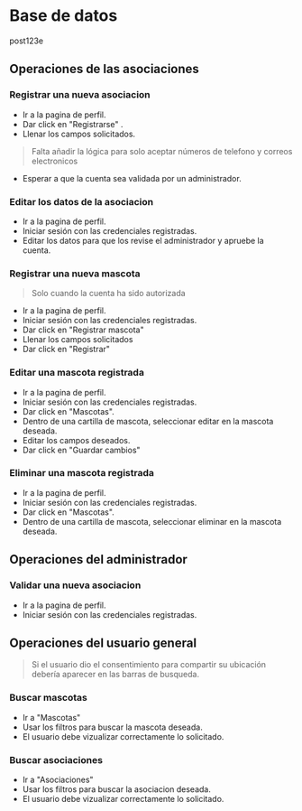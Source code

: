 # Base de datos
post123e


## Operaciones de las asociaciones

### Registrar una nueva asociacion

- Ir a la pagina de perfil.
- Dar click en "Registrarse" .
- Llenar los campos solicitados.
> Falta añadir la lógica para solo aceptar números de telefono y correos electronicos
- Esperar a que la cuenta sea validada por un administrador.


### Editar los datos de la asociacion

- Ir a la pagina de perfil.
- Iniciar sesión con las credenciales registradas.
- Editar los datos para que los revise el administrador y apruebe la cuenta. 

### Registrar una nueva mascota
> Solo cuando la cuenta ha sido autorizada 

- Ir a la pagina de perfil.
- Iniciar sesión con las credenciales registradas.
- Dar click en "Registrar mascota"
- Llenar los campos solicitados
- Dar click en "Registrar" 

### Editar una mascota registrada

- Ir a la pagina de perfil.
- Iniciar sesión con las credenciales registradas.
- Dar click en "Mascotas".
- Dentro de una cartilla de mascota, seleccionar editar en la mascota deseada.
- Editar los campos deseados. 
- Dar click en "Guardar cambios"

### Eliminar una mascota registrada

- Ir a la pagina de perfil.
- Iniciar sesión con las credenciales registradas.
- Dar click en "Mascotas".
- Dentro de una cartilla de mascota, seleccionar eliminar en la mascota deseada.



## Operaciones del administrador

### Validar una nueva asociacion

- Ir a la pagina de perfil.
- Iniciar sesión con las credenciales registradas.






## Operaciones del usuario general
> Si el usuario dio el consentimiento para compartir su ubicación debería aparecer en las barras de busqueda.


### Buscar mascotas

- Ir a "Mascotas"
- Usar los filtros para buscar la mascota deseada.
- El usuario debe vizualizar correctamente lo solicitado.

### Buscar asociaciones

- Ir a "Asociaciones"
- Usar los filtros para buscar la asociacion deseada.
- El usuario debe vizualizar correctamente lo solicitado.